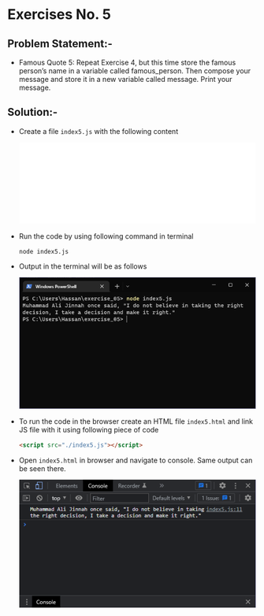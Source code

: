 # Exercises No. 5

## Problem Statement:-

- Famous Quote 5:
  Repeat Exercise 4,
  but this time store the famous person’s name in a variable called famous_person.
  Then compose your message and store it in a new variable called message.
  Print your message.

## Solution:-

- Create a file `index5.js` with the following content

  ![Exercise 05 JS Code](../snaps/q5p1.svg)

- Run the code by using following command in terminal

  ```
  node index5.js
  ```

- Output in the terminal will be as follows

  ![Exercise 05 Terminal Output](../snaps/q5p2.PNG)

- To run the code in the browser create an HTML file `index5.html` and link JS file with it using following piece of code

  ```html
  <script src="./index5.js"></script>
  ```

- Open `index5.html` in browser and navigate to console. Same output can be seen there.

  ![Exercise 05 Console Output](../snaps/q5p3.PNG)
